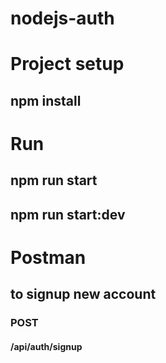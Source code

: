 # nodejs-auth

# Project setup

## npm install

# Run
## npm run start
## npm run start:dev

# Postman 

## to signup new account
###		POST
#### /api/auth/signup
